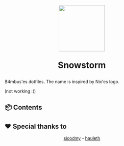 <h1 align="center">
  <img src="https://camo.githubusercontent.com/8c73ac68e6db84a5c58eef328946ba571a92829b3baaa155b7ca5b3521388cc9/68747470733a2f2f692e696d6775722e636f6d2f367146436c41312e706e67" width="150px">
  <br>

  Snowstorm <br>
</h1>

B4mbus'es dotfiles. The name is inspired by Nix'es logo.

(not working :()

## 📦 Contents

## ❤️ Special thanks to

<div align="center">

[sioodmy](https://github.com/sioodmy) -
[hauleth](https://github.com/hauleth)

</div>
